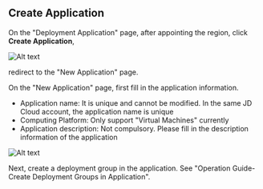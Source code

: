 ## Create Application

On the "Deployment Application" page, after appointing the region, click **Create Application**,

![Alt text](https://github.com/jdcloudcom/cn/blob/edit/image/CodeDeploy/Ch/Oper-1%EF%BC%88Ch%EF%BC%89.png)

redirect to the "New Application" page.

On the "New Application" page, first fill in the application information.

- Application name: It is unique and cannot be modified. In the same JD Cloud account, the application name is unique
- Computing Platform: Only support "Virtual Machines" currently
- Application description: Not compulsory. Please fill in the description information of the application

![Alt text](https://github.com/jdcloudcom/cn/blob/edit/image/CodeDeploy/Ch/Oper-2%EF%BC%88Ch%EF%BC%89.png)

Next, create a deployment group in the application. See "Operation Guide-Create Deployment Groups in Application".

